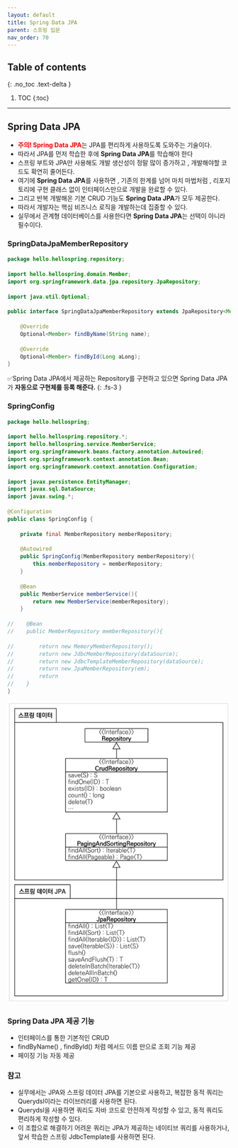 ```yaml
---
layout: default
title: Spring Data JPA
parent: 스프링 입문
nav_order: 70
---
```

## Table of contents
{: .no_toc .text-delta }

1. TOC
{:toc}

---
## **Spring Data JPA**
- <span style="color:red; font-weight:bold">주의! Spring Data JPA</span>는 JPA를 편리하게 사용하도록 도와주는 기술이다.
- 따라서 JPA를 먼저 학습한 후에 **Spring Data JPA**를 학습해야 한다
-   스프링 부트와 JPA만 사용해도 개발 생산성이 정말 많이 증가하고 , 개발해야할 코드도 확연히 줄어든다.
-   여기에 **Spring Data JPA**를 사용하면 , 기존의 한계를 넘어 마치 마법처럼 , 리포지토리에 구현 클래스 없이 인터페이스만으로 개발을 완료할 수 있다.
-   그리고 반복 개발해온 기본 CRUD 기능도 **Spring Data JPA**가 모두 제공한다.
-   따라서 개발자는 핵심 비즈니스 로직을 개발하는데 집중할 수 있다.
-   실무에서 관계형 데이터베이스를 사용한다면 **Spring Data JPA**는 선택이 아니라 필수이다.

### **SpringDataJpaMemberRepository**
```java
package hello.hellospring.repository;

import hello.hellospring.domain.Member;
import org.springframework.data.jpa.repository.JpaRepository;

import java.util.Optional;

public interface SpringDataJpaMemberRepository extends JpaRepository<Member, Long> , MemberRepository{

    @Override
    Optional<Member> findByName(String name);

    @Override
    Optional<Member> findById(Long aLong);
}

```
✅Spring Data JPA에서 제공하는 Repository를 구현하고 있으면 Spring Data JPA가 **자동으로 구현체를 등록 해준다.**
{: .fs-3 }


### **SpringConfig**
```java
package hello.hellospring;

import hello.hellospring.repository.*;
import hello.hellospring.service.MemberService;
import org.springframework.beans.factory.annotation.Autowired;
import org.springframework.context.annotation.Bean;
import org.springframework.context.annotation.Configuration;

import javax.persistence.EntityManager;
import javax.sql.DataSource;
import javax.swing.*;

@Configuration
public class SpringConfig {

    private final MemberRepository memberRepository;

    @Autowired
    public SpringConfig(MemberRepository memberRepository){
        this.memberRepository = memberRepository;
    }

    @Bean
    public MemberService memberService(){
        return new MemberService(memberRepository);
    }

//    @Bean
//    public MemberRepository memberRepository(){

//        return new MemoryMemberRepository();
//        return new JdbcMemberRepository(dataSource);
//        return new JdbcTemplateMemberRepository(dataSource);
//        return new JpaMemberRepository(em);
//        return
//    }
}
```
![](../../assets/images/spring-introduction/SpringDataJPA/1.png)

### **Spring Data JPA 제공 기능**
- 인터페이스를 통한 기본적인 CRUD
- findByName() , findById() 처럼 메서드 이름 만으로 조회 기능 제공
- 페이징 기능 자동 제공

### **참고**
- 실무에서는 JPA와 스프링 데이터 JPA를 기본으로 사용하고, 복잡한 동적 쿼리는 Querydsl이라는 라이브러리를 사용하면 된다.
- Querydsl을 사용하면 쿼리도 자바 코드로 안전하게 작성할 수 있고, 동적 쿼리도 편리하게 작성할 수 있다.
- 이 조합으로 해결하기 어려운 쿼리는 JPA가 제공하는 네이티브 쿼리를 사용하거나, 앞서 학습한 스프링 JdbcTemplate를 사용하면 된다.
